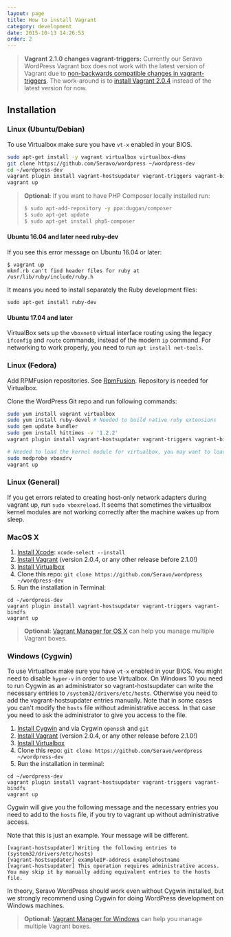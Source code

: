 ```yaml
---
layout: page
title: How to install Vagrant
category: development
date: 2015-10-13 14:26:53
order: 2
---
```


> **Vagrant 2.1.0 changes vagrant-triggers:** Currently our Seravo WordPress Vagrant box does not work with the latest version of Vagrant due to [non-backwards compatible changes in vagrant-triggers](https://github.com/Seravo/wp-palvelu-vagrant/issues/49). The work-around is to [install Vagrant 2.0.4](https://releases.hashicorp.com/vagrant/2.0.4/) instead of the latest version for now.

## Installation

### Linux (Ubuntu/Debian)

To use Virtualbox make sure you have ```vt-x``` enabled in your BIOS.

```bash
sudo apt-get install -y vagrant virtualbox virtualbox-dkms
git clone https://github.com/Seravo/wordpress ~/wordpress-dev
cd ~/wordpress-dev
vagrant plugin install vagrant-hostsupdater vagrant-triggers vagrant-bindfs
vagrant up
```

> **Optional:** If you want to have PHP Composer locally installed run:
>
> ```bash
> $ sudo apt-add-repository -y ppa:duggan/composer
> $ sudo apt-get update
> $ sudo apt-get install php5-composer
> ```

#### Ubuntu 16.04 and later need ruby-dev

If you see this error message on Ubuntu 16.04 or later:

```
$ vagrant up
mkmf.rb can't find header files for ruby at /usr/lib/ruby/include/ruby.h
```

It means you need to install separately the Ruby development files:

```
sudo apt-get install ruby-dev
```

#### Ubuntu 17.04 and later

VirtualBox sets up the `vboxnet0` virtual interface routing using the legacy `ifconfig` and `route`
commands, instead of the modern `ip` command. For networking to work properly, you need to run
`apt install net-tools`.

### Linux (Fedora)

Add RPMFusion repositories. See  [RpmFusion](http://rpmfusion.org/). Repository is
needed for Virtualbox.

Clone the WordPress Git repo and run following commands:

```bash
sudo yum install vagrant virtualbox
sudo yum install ruby-devel # Needed to build native ruby extensions
sudo gem update bundler
sudo gem install hittimes -v '1.2.2'
vagrant plugin install vagrant-hostsupdater vagrant-triggers vagrant-bindfs

# Needed to load the kernel module for virtualbox, you may want to load it automatically on boot...
sudo modprobe vboxdrv
vagrant up
```

### Linux (General)

If you get errors related to creating host-only network adapters during vagrant up, run ```sudo vboxreload```.
It seems that sometimes the virtualbox kernel modules are not working correctly after the machine wakes up from sleep.

### MacOS X

1. [Install Xcode](https://developer.apple.com/xcode/downloads/): `xcode-select --install`
2. [Install Vagrant](http://docs.vagrantup.com/v2/installation/) (version 2.0.4, or any other release before 2.1.0!)
3. [Install Virtualbox](https://www.virtualbox.org/wiki/Downloads)
4. Clone this repo: `git clone https://github.com/Seravo/wordpress ~/wordpress-dev`
5. Run the installation in Terminal:
```
cd ~/wordpress-dev
vagrant plugin install vagrant-hostsupdater vagrant-triggers vagrant-bindfs
vagrant up
```
> **Optional:** [Vagrant Manager for OS X](http://vagrantmanager.com/) can help you manage multiple Vagrant boxes.

### Windows (Cygwin)

To use Virtualbox make sure you have ```vt-x``` enabled in your BIOS.
You might need to disable ```hyper-v``` in order to use Virtualbox.
On Windows 10 you need to run Cygwin as an administrator so vagrant-hostsupdater can write the necessary entries to ```/system32/drivers/etc/hosts```. Otherwise you need to add the vagrant-hostsupdater entries manually.
Note that in some cases you can't modify the ```hosts``` file without administrative access. In that case you need to ask the administrator to give you access to the file.

1. [Install Cygwin](https://www.cygwin.com/) and via Cygwin `openssh` and `git`
2. [Install Vagrant](http://docs.vagrantup.com/v2/installation/) (version 2.0.4, or any other release before 2.1.0!)
3. [Install Virtualbox](https://www.virtualbox.org/wiki/Downloads)
4. Clone this repo: `git clone https://github.com/Seravo/wordpress ~/wordpress-dev`
5. Run the installation in terminal:
```
cd ~/wordpress-dev
vagrant plugin install vagrant-hostsupdater vagrant-triggers vagrant-bindfs
vagrant up
```
Cygwin will give you the following message and the necessary entries you need to add to the ```hosts``` file, if you try to vagrant up without administrative access.

Note that this is just an example. Your message will be different.
```
[vagrant-hostsupdater] Writing the following entries to (system32/drivers/etc/hosts)
[vagrant-hostsupdater] exampleIP-address examplehostname
[vagrant-hostsupdater] This operation requires administrative access. 
You may skip it by manually adding equivalent entries to the hosts file.
```
In theory, Seravo WordPress should work even without Cygwin installed, but we strongly recommend using Cygwin for doing WordPress development on Windows machines.

> **Optional:** [Vagrant Manager for Windows](http://vagrantmanager.com/windows/) can help you manage multiple Vagrant boxes.
